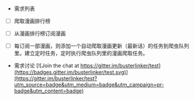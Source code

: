 * 需求列表

- [ ] 爬取漫画排行榜
- [ ] 从漫画排行榜订阅漫画
- [ ] 每订阅一部漫画，则添加一个自动爬取漫画更新（最新话）的任务到爬虫队列里。建立定时任务，定时执行爬虫队列里的漫画爬取任务。


* 需求讨论 [![Join the chat at https://gitter.im/busterlinker/test](https://badges.gitter.im/busterlinker/test.svg)](https://gitter.im/busterlinker/test?utm_source=badge&utm_medium=badge&utm_campaign=pr-badge&utm_content=badge)

